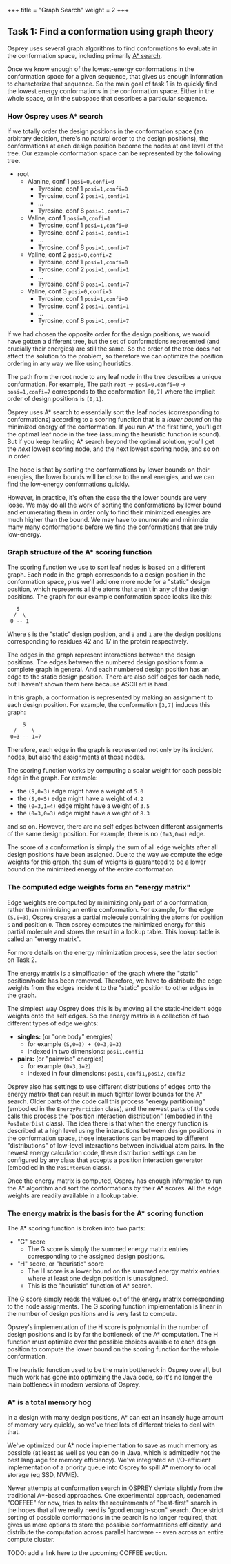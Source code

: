 +++
title = "Graph Search"
weight = 2
+++


## Task 1: Find a conformation using graph theory

Osprey uses several graph algorithms to find conformations to evaluate in the conformation
space, including primarily [A* search](https://en.wikipedia.org/wiki/A*_search_algorithm).

Once we know enough of the lowest-energy conformations in the conformation space for a
given sequence, that gives us enough information to characterize that sequence.
So the main goal of task 1 is to quickly find the lowest energy conformations in the
conformation space. Either in the whole space, or in the subspace that describes a
particular sequence.

### How Osprey uses A* search

If we totally order the design positions in the conformation space (an arbitrary decision,
there's no natural order to the design positions), the conformations at each design position
become the nodes at one level of the tree. Our example conformation space can be
represented by the following tree.

 * root
   * Alanine, conf 1 `posi=0,confi=0`
     * Tyrosine, conf 1 `posi=1,confi=0`
     * Tyrosine, conf 2 `posi=1,confi=1`
     * ...
     * Tyrosine, conf 8 `posi=1,confi=7`
   * Valine, conf 1 `posi=0,confi=1`
     * Tyrosine, conf 1 `posi=1,confi=0`
     * Tyrosine, conf 2 `posi=1,confi=1`
     * ...
     * Tyrosine, conf 8 `posi=1,confi=7`
   * Valine, conf 2 `posi=0,confi=2`
     * Tyrosine, conf 1 `posi=1,confi=0`
     * Tyrosine, conf 2 `posi=1,confi=1`
     * ...
     * Tyrosine, conf 8 `posi=1,confi=7`
   * Valine, conf 3 `posi=0,confi=3`
     * Tyrosine, conf 1 `posi=1,confi=0`
     * Tyrosine, conf 2 `posi=1,confi=1`
     * ...
     * Tyrosine, conf 8 `posi=1,confi=7`

If we had chosen the opposite order for the design positions, we would have gotten
a different tree, but the set of conformations represented (and crucially their energies)
are still the same. So the order of the tree does not affect the solution to the problem,
so therefore we can optimize the position ordering in any way we like using heuristics.

The path from the root node to any leaf node in the tree describes a unique conformation.
For example, The path `root` -> `posi=0,confi=0` -> `posi=1,confi=7`
corresponds to the conformation `[0,7]` where the implicit order of design positions
is `[0,1]`.

Osprey uses A* search to essentially sort the leaf nodes (corresponding to conformations)
according to a scoring function that is a *lower bound* on the minimized energy
of the conformation. If you run A* the first time, you'll get the optimal leaf node in
the tree (assuming the heuristic function is sound). But if you keep iterating A* search
beyond the optimal solution, you'll get the *next* lowest scoring node, and the next
lowest scoring node, and so on in order.

The hope is that by sorting the conformations by lower bounds on their energies,
the lower bounds will be close to the real energies, and we can find the low-energy
conformations quickly.

However, in practice, it's often the case the the lower bounds are very loose.
We may do all the work of sorting the conformations by lower bound and enumerating
them in order only to find their minimized energies are much higher than the bound.
We may have to enumerate and minimzie many many conformations before we find the
conformations that are truly low-energy.


### Graph structure of the A* scoring function

The scoring function we use to sort leaf nodes is based on a different graph.
Each node in the graph corresponds to a design position in the conformation space,
plus we'll add one more node for a "static" design position, which represents
all the atoms that aren't in any of the design positions. The graph for our
example conformation space looks like this:
```
   S
  /  \
 0 -- 1
```
Where `S` is the "static" design position, and `0` and `1` are the design positions
corresponding to residues 42 and 17 in the protein respectively.

The edges in the graph represent interactions between the design positions.
The edges between the numbered design positions form a complete graph in general.
And each numbered design position has an edge to the static design position.
There are also self edges for each node, but I haven't shown them here
because ASCII art is hard.

In this graph, a conformation is represented by making an assignment to each design
position. For example, the conformation `[3,7]` induces this graph:
```
     S
  /     \
 0=3 -- 1=7
```
Therefore, each edge in the graph is represented not only by its incident nodes,
but also the assignments at those nodes.

The scoring function works by computing a scalar weight for each possible edge in the
graph. For example:
 * the `(S,0=3)` edge might have a weight of `5.0`
 * the `(S,0=5)` edge might have a weight of `4.2`
 * the `(0=3,1=4)` edge might have a weight of `3.5`
 * the `(0=3,0=3)` edge might have a weight of `8.3`
 
and so on. However, there are no self edges between different assignments of the same
design position. For example, there is no `(0=3,0=4)` edge.

The score of a conformation is simply the sum of all edge weights after all
design positions have been assigned. Due to the way we compute the edge
weights for this graph, the sum of weights is guaranteed to be a lower bound
on the minimized energy of the entire conformation.


### The computed edge weights form an "energy matrix"

Edge weights are computed by minimizing only part of a conformation, rather than
minimizing an entire conformation. For example, for the edge `(S,0=3)`, Osprey
creates a partial molecule containing the atoms for position `S` and position `0`.
Then osprey computes the minimized energy for this partial molecule and stores the
result in a lookup table. This lookup table is called an "energy matrix".

For more details on the energy minimization process, see the later section on Task 2.

The energy matrix is a simplfication of the graph where the "static" position/node
has been removed. Therefore, we have to distribute the edge weights from the edges
incident to the "static" position to other edges in the graph.

The simplest way Osprey does this is by moving all the static-incident edge weights
onto the self edges. So the energy matrix is a collection of two different types of
edge weights:
 * **singles:** (or "one body" energies)
   * for example `(S,0=3) + (0=3,0=3)`
   * indexed in two dimensions: `posi1,confi1`
 * **pairs:** (or "pairwise" energies)
   * for example `(0=3,1=2)`
   * indexed in four dimensions: `posi1,confi1,posi2,confi2`
   
Osprey also has settings to use different distributions of edges onto the energy
matrix that can result in much tighter lower bounds for the A* search. Older parts of the code
call this process "energy partitioning" (embodied in the `EnergyPartition` class), and
the newest parts of the code calls this process the "position interaction distribution"
(embodied in the `PosInterDist` class). The idea there is that when the energy function is
described at a high level using the interactions between design positions in the conformation
space, those interactions can be mapped to different "distributions" of low-level interactions
between individual atom pairs. In the newest energy calculation code, these distribution
settings can be configured by any class that accepts a position interaction generator
(embodied in the `PosInterGen` class).

Once the energy matrix is computed, Osprey has enough information to run the A* algorithm
and sort the conformations by their A* scores. All the edge weights are readily available
in a lookup table.


### The energy matrix is the basis for the A* scoring function

The A* scoring function is broken into two parts:
 * "G" score
   * The G score is simply the summed energy matrix entries
     corresponding to the assigned design positions.
 * "H" score, or "heuristic" score
   * The H score is a lower bound on the summed energy matrix entries
     where at least one design position is unassigned.
   * This is the "heuristic" function of A* search.

The G score simply reads the values out of the energy matrix
corresponding to the node assignments. The G scoring function implementation
is linear in the number of design positions and is very fast to compute.

Opsrey's implementation of the H score is polynomial in the number of design positions
and is by far the bottleneck of the A* computation. The H function must optimize over
the possible choices avaiable to each design position to compute the lower bound on the
scoring function for the whole conformation.

The heuristic function used to be the main bottleneck in Osprey overall,
but much work has gone into optimizing the Java code, so it's no longer the main
bottleneck in modern versions of Osprey.


### A* is a total memory hog

In a design with many design positions, A* can eat an insanely huge amount of
memory very quickly, so we've tried lots of different tricks to deal with that.

We've optimized our A* node implementation to save as much memory as possible
(at least as well as you can do in Java, which is admittedly not the best
language for memory efficiency).
We've integrated an I/O-efficient implementation
of a priority queue into Osprey to spill A* memory to local storage (eg SSD, NVME).

Newer attempts at conformation search in OSPREY deviate slightly from the traditional A*-based approaches.
One experimental approach, codenamed "COFFEE" for now, tries to relax the requirements
of "best-first" search in the hopes that all we really need is "good enough-soon" search.
Once strict sorting of possible conformations in the search is no longer required,
that gives us more options to store the possible conformatations efficiently,
and distribute the computation across parallel hardware -- even across an entire compute cluster.

TODO: add a link here to the upcoming COFFEE section.
